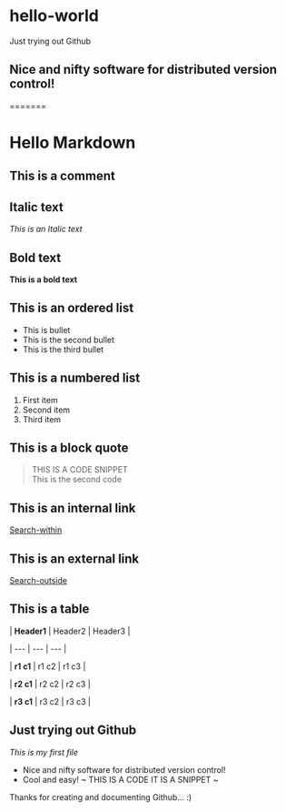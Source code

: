 
# hello-world

Just trying out Github

## Nice and nifty software for distributed version control!

=======
# Hello Markdown

## This is a comment
<!-- This is a comment -->

## Italic text
*This is an Italic text*

## Bold text
**This is a bold text**

## This is an ordered list
- This is bullet
- This is the second bullet
- This is the third bullet

## This is a numbered list
1. First item
2. Second item
8. Third item

## This is a block quote
> THIS IS A CODE SNIPPET  
>This is the second code

## This is an internal link 
[Search-within](HELLO-WORLD/Readme.md/)

## This is an external link
[Search-outside](https://www.google.co.in/)

## This is a table
| **Header1** | Header2  | Header3 |

| --- | --- | --- |

| **r1 c1** | r1 c2 | r1 c3 |

| **r2 c1** | r2 c2 | r2 c3 | 

| **r3 c1** | r3 c2 | r3 c3 |


## Just trying out Github
*This is my first file*
- Nice and nifty software for distributed version control!
- Cool and easy!
~ THIS IS A CODE
IT IS A SNIPPET ~

Thanks for creating and documenting Github... :)
